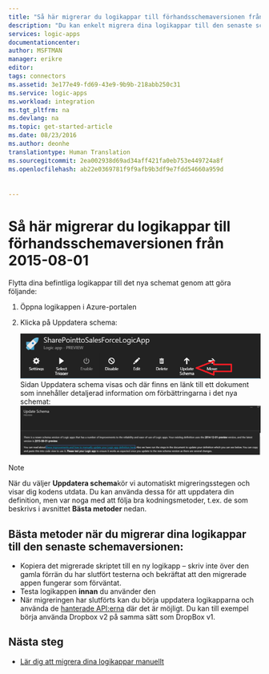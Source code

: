```yaml
---
title: "Så här migrerar du logikappar till förhandsschemaversionen från 2015-08-01 | Microsoft Docs"
description: "Du kan enkelt migrera dina logikappar till den senaste schemaversionen. Följ bara de här stegen."
services: logic-apps
documentationcenter: 
author: MSFTMAN
manager: erikre
editor: 
tags: connectors
ms.assetid: 3e177e49-fd69-43e9-9b9b-218abb250c31
ms.service: logic-apps
ms.workload: integration
ms.tgt_pltfrm: na
ms.devlang: na
ms.topic: get-started-article
ms.date: 08/23/2016
ms.author: deonhe
translationtype: Human Translation
ms.sourcegitcommit: 2ea002938d69ad34aff421fa0eb753e449724a8f
ms.openlocfilehash: ab22e0369781f9f9afb9b3df9e7fdd54660a959d


---
```

# <a name="how-to-migrate-logic-apps-to-schema-version-20150801preview"></a>Så här migrerar du logikappar till förhandsschemaversionen från 2015-08-01
Flytta dina befintliga logikappar till det nya schemat genom att göra följande:  

1. Öppna logikappen i Azure-portalen  
2. Klicka på Uppdatera schema:
   
   ![API-ikon][step1]   
   Sidan Uppdatera schema visas och där finns en länk till ett dokument som innehåller detaljerad information om förbättringarna i det nya schemat: ![API-ikon][step2]

> [!NOTE]
> När du väljer **Uppdatera schema**kör vi automatiskt migreringsstegen och visar dig kodens utdata. Du kan använda dessa för att uppdatera din definition, men var noga med att följa bra kodningsmetoder, t.ex. de som beskrivs i avsnittet **Bästa metoder** nedan.
> 
> 

## <a name="best-practices-when-migrating-your-logic-apps-to-the-latest-schema-version"></a>Bästa metoder när du migrerar dina logikappar till den senaste schemaversionen:
* Kopiera det migrerade skriptet till en ny logikapp – skriv inte över den gamla förrän du har slutfört testerna och bekräftat att den migrerade appen fungerar som förväntat.
* Testa logikappen **innan** du använder den
* När migreringen har slutförts kan du börja uppdatera logikapparna och använda de [hanterade API:erna](apis-list.md) där det är möjligt. Du kan till exempel börja använda Dropbox v2 på samma sätt som DropBox v1.

## <a name="whats-next"></a>Nästa steg
* [Lär dig att migrera dina logikappar manuellt](../app-service-logic/app-service-logic-schema-2015-08-01.md)

<!--Icon references-->
[step1]: ./media/connectors-schema-migration/migrateschema1.png
[step2]: ./media/connectors-schema-migration/migrateschema2.png









<!--HONumber=Nov16_HO2-->


